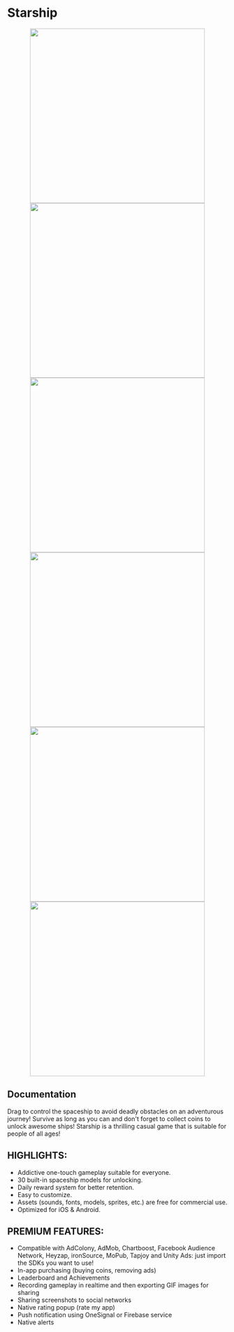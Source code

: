 # Starship


<p align="center">
  <img width="400" src="1.webp">
  <img width="400" src="2.webp">
  <img width="400" src="3.webp">
  <img width="400" src="4.webp">
  <img width="400" src="5.webp">
  <img width="400" src="6.webp">
</p>


## Documentation
  Drag to control the spaceship to avoid deadly obstacles on an adventurous journey! Survive as long as you can and don't forget to collect coins to unlock awesome ships! Starship is a thrilling casual game that is suitable for people of all ages!


## HIGHLIGHTS:
  * Addictive one-touch gameplay suitable for everyone.
  * 30 built-in spaceship models for unlocking.
  * Daily reward system for better retention.
  * Easy to customize.
  * Assets (sounds, fonts, models, sprites, etc.) are free for commercial use.
  * Optimized for iOS & Android.


## PREMIUM FEATURES:
  * Compatible with AdColony, AdMob, Chartboost, Facebook Audience Network, Heyzap, ironSource, MoPub, Tapjoy and Unity Ads: just import the SDKs you want to use!
  * In-app purchasing (buying coins, removing ads)
  * Leaderboard and Achievements
  * Recording gameplay in realtime and then exporting GIF images for sharing
  * Sharing screenshots to social networks
  * Native rating popup (rate my app)
  * Push notification using OneSignal or Firebase service
  * Native alerts

